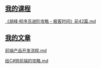## [我的课程](https://github.com/lianmt/book-plan/tree/master/%E8%AF%BE%E7%A8%8B)

[《胡峰·程序员进阶攻略 - 极客时间》前42篇.md](https://github.com/lianmt/book-plan/blob/master/%E8%AF%BE%E7%A8%8B/%E3%80%8A%E8%83%A1%E5%B3%B0%C2%B7%E7%A8%8B%E5%BA%8F%E5%91%98%E8%BF%9B%E9%98%B6%E6%94%BB%E7%95%A5%20-%20%E6%9E%81%E5%AE%A2%E6%97%B6%E9%97%B4%E3%80%8B%E5%89%8D42%E7%AF%87.md)

## [我的文章](https://github.com/lianmt/book-plan/tree/master/%E6%88%91%E7%9A%84%E6%96%87%E7%AB%A0)

[前端产品开发流程.md](https://github.com/lianmt/book-plan/blob/master/%E6%88%91%E7%9A%84%E6%96%87%E7%AB%A0/%E5%89%8D%E7%AB%AF%E4%BA%A7%E5%93%81%E5%BC%80%E5%8F%91%E6%B5%81%E7%A8%8B.md)

[给C#转前端的攻略.md](https://github.com/lianmt/book-plan/blob/master/%E6%88%91%E7%9A%84%E6%96%87%E7%AB%A0/%E7%BB%99C%23%E8%BD%AC%E5%89%8D%E7%AB%AF%E7%9A%84%E6%94%BB%E7%95%A5.md)
